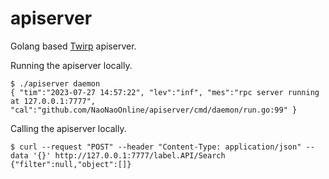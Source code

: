 # apiserver

Golang based [Twirp] apiserver.



Running the apiserver locally.

```
$ ./apiserver daemon
{ "tim":"2023-07-27 14:57:22", "lev":"inf", "mes":"rpc server running at 127.0.0.1:7777", "cal":"github.com/NaoNaoOnline/apiserver/cmd/daemon/run.go:99" }
```



Calling the apiserver locally.

```
$ curl --request "POST" --header "Content-Type: application/json" --data '{}' http://127.0.0.1:7777/label.API/Search
{"filter":null,"object":[]}
```



[Twirp]: https://github.com/twitchtv/twirp
